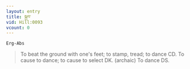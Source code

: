 ```yaml
---
layout: entry
title: སྐྲབ་
vid: Hill:0093
vcount: 0
---
```

`Erg-Abs`
> To beat the ground with one's feet; to stamp, tread; to dance CD\.
 To cause to dance; to cause to select DK\.
 (archaic) To dance DS\.

